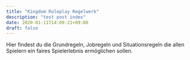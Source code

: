 ```yaml
---
title: "Kingdom Roleplay Regelwerk"
description: "test post index"
date: 2020-01-11T14:09:21+09:00
draft: false
---
```


Hier findest du die Grundregeln, Jobregeln und Situationsregeln die allen Spielern ein faires Spielerlebnis ermöglichen sollen.